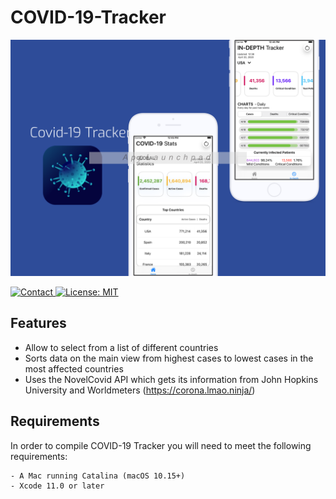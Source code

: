 # COVID-19-Tracker

![](mockup.png)

<a href="https://domenighi.com">
      <img src="https://img.shields.io/badge/contact-daltondom-blue.svg?style=flat" alt="Contact">
    </a>
    <a href="LICENSE.md">
      <img src="https://img.shields.io/badge/license-MIT-BLUE.svg?style=flat" alt="License: MIT">
    </a>

## Features
- Allow to select  from a list of different  countries
- Sorts data on the main view from highest cases to lowest cases in the most affected countries 
- Uses the NovelCovid API which gets its information from John Hopkins University and Worldmeters (https://corona.lmao.ninja/)



## Requirements
In order to compile COVID-19 Tracker you will need to meet the following requirements:
```
- A Mac running Catalina (macOS 10.15+)
- Xcode 11.0 or later
```
